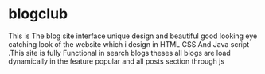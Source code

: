 # blogclub
This is The blog site interface unique design and beautiful good looking eye catching look of the website which i design in HTML CSS And Java script .This site is fully Functional in search blogs theses all blogs are load dynamically in the feature popular and all posts section through js

